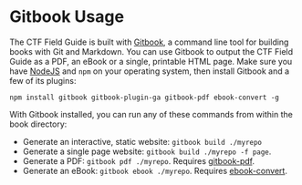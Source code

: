 # Gitbook Usage

The CTF Field Guide is built with [Gitbook](https://github.com/GitbookIO/gitbook), a command line tool for building books with Git and Markdown. You can use Gitbook to output the CTF Field Guide as a PDF, an eBook or a single, printable HTML page. Make sure you have [NodeJS](http://nodejs.org/) and `npm` on your operating system, then install Gitbook and a few of its plugins:

```
npm install gitbook gitbook-plugin-ga gitbook-pdf ebook-convert -g
```

With Gitbook installed, you can run any of these commands from within the book directory:

* Generate an interactive, static website: `gitbook build ./myrepo`
* Generate a single page website: `gitbook build ./myrepo -f page`.
* Generate a PDF: `gitbook pdf ./myrepo`. Requires [gitbook-pdf](https://github.com/GitbookIO/gitbook-pdf).
* Generate an eBook: `gitbook ebook ./myrepo`. Requires [ebook-convert](http://manual.calibre-ebook.com/cli/ebook-convert.html).



